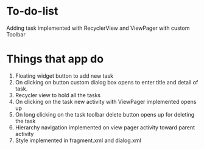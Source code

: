 # To-do-list
Adding task implemented with RecyclerView and ViewPager with custom Toolbar

# Things that app do

1. Floating widget button to add new task
2. On clicking on button custom dialog box opens to enter title and detail of task.
3. Recycler view to hold all the tasks 
4. On clicking on the task new activity with ViewPager implemented opens up
5. On long clicking on the task toolbar delete button opens up for deleting the task
6. Hierarchy navigation implemented on view pager activity toward parent activity
7. Style implemented in fragment.xml and dialog.xml 
